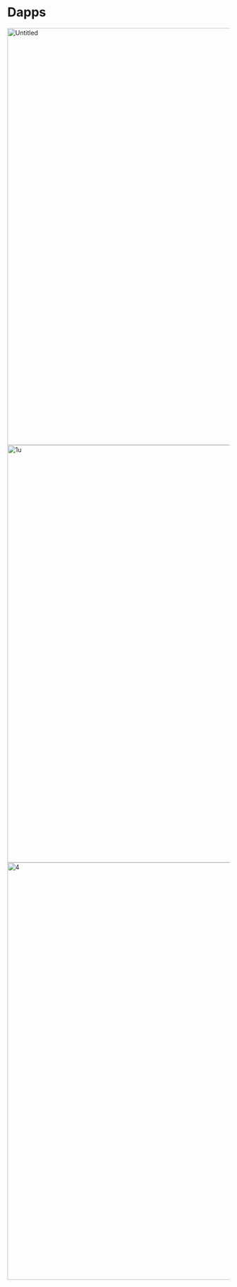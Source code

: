 # Dapps
<img width="945" alt="Untitled" src="https://user-images.githubusercontent.com/73931975/159196761-62e6e753-a290-4dc0-9438-4042f3f3649d.png">
<img width="946" alt="1u" src="https://user-images.githubusercontent.com/73931975/159196780-79e8cd05-f678-4611-b3ba-d715a720637d.png">
<img width="946" alt="4" src="https://user-images.githubusercontent.com/73931975/159196798-4d083a4c-5655-4394-bdc7-d01a21691b6d.png">
